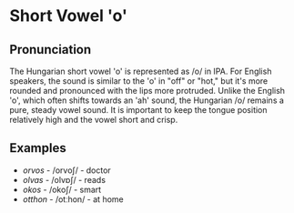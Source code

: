 # Short Vowel 'o'

## Pronunciation
The Hungarian short vowel 'o' is represented as /o/ in IPA. For English speakers, the sound is similar to the 'o' in "off" or "hot," but it's more rounded and pronounced with the lips more protruded. Unlike the English 'o', which often shifts towards an 'ah' sound, the Hungarian /o/ remains a pure, steady vowel sound. It is important to keep the tongue position relatively high and the vowel short and crisp.

## Examples
- *orvos* - /orvoʃ/ - doctor
- *olvas* - /olvɒʃ/ - reads
- *okos* - /okoʃ/ - smart
- *otthon* - /otːhon/ - at home